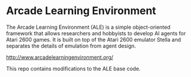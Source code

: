 Arcade Learning Environment
===

The Arcade Learning Environment (ALE) is a simple object-oriented framework that allows researchers and hobbyists to develop AI agents for Atari 2600 games. It is built on top of the Atari 2600 emulator Stella and separates the details of emulation from agent design.

http://www.arcadelearningenvironment.org/

This repo contains modifications to the ALE base code.